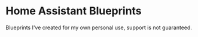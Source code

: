 # Home Assistant Blueprints

Blueprints I've created for my own personal use, support is not guaranteed.
